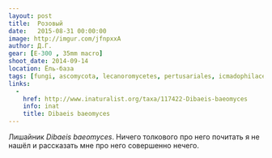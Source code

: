 ```yaml
---
layout: post
title:  Розовый
date:   2015-08-31 00:00:00
image: http://imgur.com/jfnpxxA
author: Д.Г.
gear: [E-300 , 35mm macro]
shoot_date: 2014-09-14
location: Ёль-база
tags: [fungi, ascomycota, lecanoromycetes, pertusariales, icmadophilaceae, dibaeis, dibaeis baeomyces]
links:
  -
    href: http://www.inaturalist.org/taxa/117422-Dibaeis-baeomyces
    info: inat
    title: Dibaeis baeomyces
---
```


Лишайник _Dibaeis baeomyces_. Ничего толкового про него почитать я не нашёл и рассказать мне про него совершенно нечего.
